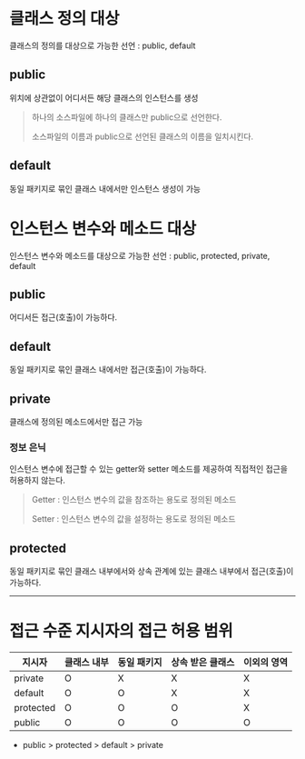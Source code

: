 # 클래스 정의 대상
클래스의 정의를 대상으로 가능한 선언 : public, default
## public
위치에 상관없이 어디서든 해당 클래스의 인스턴스를 생성
> 하나의 소스파일에 하나의 클래스만 public으로 선언한다.
> 
> 소스파일의 이름과 public으로 선언된 클래스의 이름을 일치시킨다.
## default
동일 패키지로 묶인 클래스 내에서만 인스턴스 생성이 가능
# 인스턴스 변수와 메소드 대상
인스턴스 변수와 메소드를 대상으로 가능한 선언 : public, protected, private, default
## public
어디서든 접근(호출)이 가능하다.
## default
동일 패키지로 묶인 클래스 내에서만 접근(호출)이 가능하다.
## private
클래스에 정의된 메소드에서만 접근 가능
### 정보 은닉
인스턴스 변수에 접근할 수 있는 getter와 setter 메소드를 제공하여 직접적인 접근을 허용하지 않는다.
> Getter : 인스턴스 변수의 값을 참조하는 용도로 정의된 메소드
>
> Setter : 인스턴스 변수의 값을 설정하는 용도로 정의된 메소드
## protected
동일 패키지로 묶인 클래스 내부에서와 상속 관계에 있는 클래스 내부에서 접근(호출)이 가능하다.
***
# 접근 수준 지시자의 접근 허용 범위
|지시자|클래스 내부|동일 패키지|상속 받은 클래스|이외의 영역|
|---|--|--|--|--|
|private|O|X|X|X|
|default|O|O|X|X|
|protected|O|O|O|X|
|public|O|O|O|O|
- public > protected > default > private

